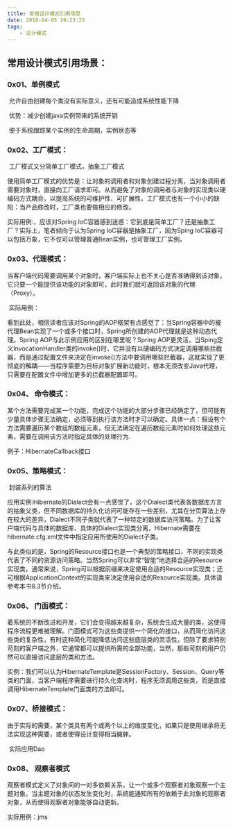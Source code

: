 ```yaml
---
title: 常用设计模式引用场景
date: 2018-04-05 19:23:23
tags:
	- 设计模式
---
```


## 常用设计模式引用场景：

### 0x01、单例模式

​      允许自由创建每个类没有实际意义，还有可能造成系统性能下降

​      优势：减少创建java实例带来的系统开销

​       便于系统跟踪某个实例的生命周期，实例状态等

<!--more-->

### 0x02、**工厂模式**：

​     工厂模式又分简单工厂模式，抽象工厂模式

​     使用简单工厂模式的优势是：让对象的调用者和对象创建过程分离，当对象调用者需要对象时，直接向工厂请求即可。从而避免了对象的调用者与对象的实现类以硬编码方式耦合，以提高系统的可维护性、可扩展性。工厂模式也有一个小小的缺陷：当产品修改时，工厂类也要做相应的修改。

   实际用例:，应该对Spring IoC容器感到迷惑：它到底是简单工厂？还是抽象工厂？实际上，笔者倾向于认为Spring IoC容器是抽象工厂，因为Sping IoC容器可以包括万象，它不仅可以管理普通Bean实例，也可管理工厂实例。

### 0x03、**代理模式**：

​     当客户端代码需要调用某个对象时，客户端实际上也不关心是否准确得到该对象，它只要一个能提供该功能的对象即可，此时我们就可返回该对象的代理（Proxy）。

​      实际用例：

看到此处，相信读者应该对Spring的AOP框架有点感觉了：当Spring容器中的被代理Bean实现了一个或多个接口时，Spring所创建的AOP代理就是这种动态代理。Spring AOP与此示例应用的区别在哪里呢？Spring AOP更灵活，当Sping定义InvocationHandler类的invoke()时，它并没有以硬编码方式决定调用哪些拦截器，而是通过配置文件来决定在invoke()方法中要调用哪些拦截器，这就实现了更彻底的解耦——当程序需要为目标对象扩展新功能时，根本无须改变Java代理，只需要在配置文件中增加更多的拦截器配置即可。

### 0x04、 **命令模式：**

​     某个方法需要完成某一个功能，完成这个功能的大部分步骤已经确定了，但可能有少量具体步骤无法确定，必须等到执行该方法时才可以确定。具体一点：假设有个方法需要遍历某个数组的数组元素，但无法确定在遍历数组元素时如何处理这些元素，需要在调用该方法时指定具体的处理行为.

  例子：HibernateCallback接口

### 0x05、**策略模式：**

​    封装系列的算法

​    应用实例:Hibernate的Dialect会有一点感觉了，这个Dialect类代表各数据库方言的抽象父类，但不同数据库的持久化访问可能存在一些差别，尤其在分页算法上存在较大的差异，Dialect不同子类就代表了一种特定的数据库访问策略。为了让客户端代码与具体的数据库、具体的Dialect实现类分离，Hibernate需要在hibernate.cfg.xml文件中指定应用所使用的Dialect子类。

与此类似的是，Spring的Resource接口也是一个典型的策略接口，不同的实现类代表了不同的资源访问策略。当然Spring可以非常“智能”地选择合适的Resource实现类，通常来说，Spring可以根据前缀来决定使用合适的Resource实现类；还可根据ApplicationContext的实现类来决定使用合适的Resource实现类。具体请参考本书8.3节介绍。

### 0x06、 **门面模式：**

​     着系统的不断改进和开发，它们会变得越来越复杂，系统会生成大量的类，这使得程序流程更难被理解。门面模式可为这些类提供一个简化的接口，从而简化访问这些类的复杂性，有时这种简化可能降低访问这些底层类的灵活性，但除了要求特别苛刻的客户端之外，它通常都可以提供所需的全部功能，当然，那些苛刻的用户仍然可以直接访问底层的类和方法。

​     实例：我们可以认为HibernateTemplate是SessionFactory、Session、Query等类的门面，当客户端程序需要进行持久化查询时，程序无须调用这些类，而是直接调用HibernateTemplate门面类的方法即可。

### 0x07、**桥接模式：**

​     由于实际的需要，某个类具有两个或两个以上的维度变化，如果只是使用继承将无法实现这种需要，或者使得设计变得相当臃肿。

​      实际应用Dao

### 0x08、 **观察者模式**

​    观察者模式定义了对象间的一对多依赖关系，让一个或多个观察者对象观察一个主题对象。当主题对象的状态发生变化时，系统能通知所有的依赖于此对象的观察者对象，从而使得观察者对象能够自动更新。

   实际用例：jms